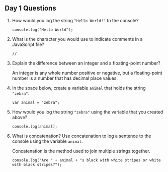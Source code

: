 ## Day 1 Questions

1. How would you log the string `"Hello World!"` to the console?

   ```
   console.log("Hello World");
   ```

1. What is the character you would use to indicate comments in a JavaScript file?

   ```
   //
   ```

1. Explain the difference between an integer and a floating-point number?

   An integer is any whole number positive or negative, but a floating-point number is a number that has decimal place values.  

1. In the space below, create a variable `animal` that holds the string `"zebra"`.

   ```
   var animal = "zebra";
   ```

1. How would you log the string `"zebra"` using the variable that you created above?

   ```
   console.log(animal);
   ```

1. What is concatenation? Use concatenation to log a sentence to the console using the variable `animal`.

   Concatenation is the method used to join multiple strings together.

   ```
   console.log("Are " + animal + "s black with white stripes or white with black stripes?");
   ```
